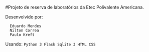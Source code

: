 #Projeto de reserva de laboratórios da Etec Polivalente Americana.

  Desenvolvido por:
  ```
    Eduardo Mendes
    Nilton Correa
    Paulo Kreft
  ```
  Usando:
    ```
    Python 3
    Flask
    Sqlite 3
    HTML
    CSS
    ```
